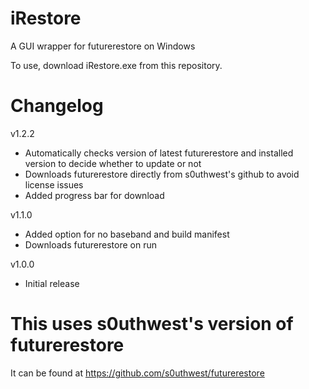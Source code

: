 # iRestore
A GUI wrapper for futurerestore on Windows

To use, download iRestore.exe from this repository.

# Changelog

v1.2.2
- Automatically checks version of latest futurerestore and installed version to decide whether to update or not
- Downloads futurerestore directly from s0uthwest's github to avoid license issues
- Added progress bar for download

v1.1.0
- Added option for no baseband and build manifest
- Downloads futurerestore on run

v1.0.0
- Initial release

# This uses s0uthwest's version of futurerestore
It can be found at https://github.com/s0uthwest/futurerestore
